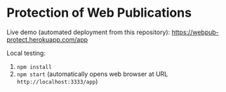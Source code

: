 # Protection of Web Publications

Live demo (automated deployment from this repository): https://webpub-protect.herokuapp.com/app

Local testing:

1) `npm install`
2) `npm start` (automatically opens web browser at URL `http://localhost:3333/app`)
